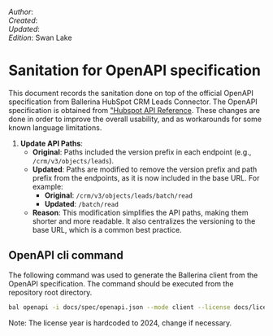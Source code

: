 _Author_:  <!-- TODO: Add author name --> \
_Created_: <!-- TODO: Add date --> \
_Updated_: <!-- TODO: Add date --> \
_Edition_: Swan Lake

# Sanitation for OpenAPI specification

This document records the sanitation done on top of the official OpenAPI specification from Ballerina HubSpot CRM Leads Connector. 
The OpenAPI specification is obtained from ["Hubspot API Reference](https://github.com/HubSpot/HubSpot-public-api-spec-collection/blob/402616baec042e147306b92cd551b84d44708127/PublicApiSpecs/CRM/Leads/Rollouts/424/v3/leads.json).
These changes are done in order to improve the overall usability, and as workarounds for some known language limitations.

[//]: # (TODO: Add sanitation details)
1. **Update API Paths**:
   - **Original**: Paths included the version prefix in each endpoint (e.g., `/crm/v3/objects/leads`).
   - **Updated**: Paths are modified to remove the version prefix and path prefix from the endpoints, as it is now included in the base URL. For example:
     - **Original**: `/crm/v3/objects/leads/batch/read`
     - **Updated**: `/batch/read`
   - **Reason**: This modification simplifies the API paths, making them shorter and more readable. It also centralizes the versioning to the base URL, which is a common best practice.


## OpenAPI cli command

The following command was used to generate the Ballerina client from the OpenAPI specification. The command should be executed from the repository root directory.

```bash
bal openapi -i docs/spec/openapi.json --mode client --license docs/license.txt -o ballerina
```
Note: The license year is hardcoded to 2024, change if necessary.
